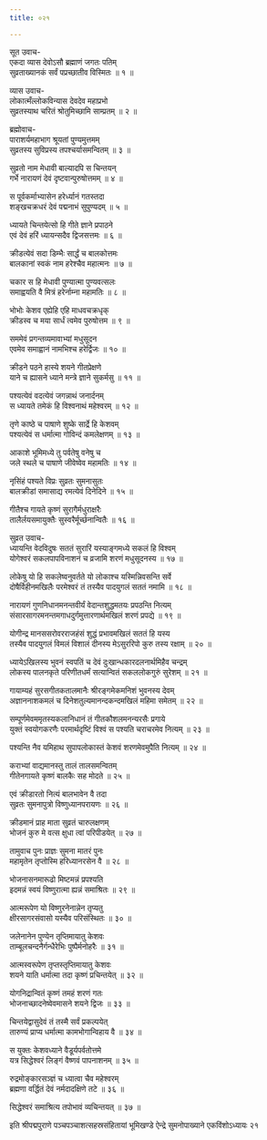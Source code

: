 ```yaml
---
title: ०२१

---
```

सूत उवाच-  
एकदा व्यास देवोऽसौ ब्रह्माणं जगतः पतिम्  
सुव्रताख्यानकं सर्वं पप्रच्छातीव विस्मितः ॥ १ ॥


व्यास उवाच-  
लोकात्मँल्लोकविन्यास देवदेव महाप्रभो  
सुव्रतस्याथ चरितं श्रोतुमिच्छामि साम्प्रतम् ॥ २ ॥


ब्रह्मोवाच-  
पाराशर्यमहाभाग श्रूयतां पुण्यमुत्तमम्  
सुव्रतस्य सुविप्रस्य तपश्चर्यासमन्वितम् ॥ ३ ॥


सुव्रतो नाम मेधावी बाल्यादपि स चिन्तयन्  
गर्भे नारायणं देवं दृष्टवान्पुरुषोत्तमम् ॥ ४ ॥


स पूर्वकर्माभ्यासेन हरेर्ध्यानं गतस्तदा  
शङ्खचक्रधरं देवं पद्मनाभं सुपुण्यदम् ॥ ५ ॥


ध्यायते चिन्तयेत्सो हि गीते ज्ञाने प्रपाठने  
एवं देवं हरिं ध्यायन्सदैव द्विजसत्तमः ॥ ६ ॥


क्रीडत्येवं सदा डिम्भैः सार्द्धं च बालकोत्तमः  
बालकानां स्वकं नाम हरेश्चैव महात्मनः ॥ ७ ॥


चकार स हि मेधावी पुण्यात्मा पुण्यवत्सलः  
समाह्वयति वै मित्रं हरेर्नाम्ना महामतिः ॥ ८ ॥


भोभोः केशव एह्येहि एहि माधवचक्रधृक्  
क्रीडस्व च मया सार्धं त्वमेव पुरुषोत्तम ॥ ९ ॥


सममेवं प्रगन्तव्यमावाभ्यां मधुसूदन  
एवमेव समाह्वानं नामभिश्च हरेर्द्विजः ॥ १० ॥


क्रीडने पठने हास्ये शयने गीतप्रेक्षणे  
याने च ह्यासने ध्याने मन्त्रे ज्ञाने सुकर्मसु ॥ ११ ॥


पश्यत्येवं वदत्येवं जगन्नाथं जनार्दनम्  
स ध्यायते तमेकं हि विश्वनाथं महेश्वरम् ॥ १२ ॥


तृणे काष्ठे च पाषाणे शुष्के सार्द्रे हि केशवम्  
पश्यत्येवं स धर्मात्मा गोविन्दं कमलेक्षणम् ॥ १३ ॥


आकाशे भूमिमध्ये तु पर्वतेषु वनेषु च  
जले स्थले च पाषाणे जीवेष्वेव महामतिः ॥ १४ ॥


नृसिंहं पश्यते विप्रः सुव्रतः सुमनासुतः  
बालक्रीडां समासाद्य रमत्येवं दिनेदिने ॥ १५ ॥


गीतैश्च गायते कृष्णं सुरागैर्मधुराक्षरैः  
तालैर्लयसमायुक्तैः सुस्वरैर्मूर्च्छनान्वितैः ॥ १६ ॥


सुव्रत उवाच-  
ध्यायन्ति वेदविदुषः सततं सुरारिं यस्याङ्गमध्ये सकलं हि विश्वम्  
योगेश्वरं सकलपापविनाशनं च व्रजामि शरणं मधुसूदनस्य ॥ १७ ॥


लोकेषु यो हि सकलेष्वनुवर्तते यो लोकाश्च यस्मिन्निवसन्ति सर्वे  
दोषैर्विहीनमखिलैः परमेश्वरं तं तस्यैव पादयुगलं सततं नमामि ॥ १८ ॥


नारायणं गुणनिधानमनन्तवीर्यं वेदान्तशुद्धमतयः प्रपठन्ति नित्यम्  
संसारसागरमनन्तमगाधदुर्गमुत्तारणार्थमखिलं शरणं प्रपद्ये ॥ १९ ॥


योगीन्द्र मानससरोवरराजहंसं शुद्धं प्रभावमखिलं सततं हि यस्य  
तस्यैव पादयुगलं विमलं विशालं दीनस्य मेऽसुररिपो कुरु तस्य रक्षाम् ॥ २० ॥


ध्यायेऽखिलस्य भुवनं स्वपतिं च देवं दुःखान्धकारदलनार्थमिहैव चन्द्रम्  
लोकस्य पालनकृते परिणीतधर्मं सत्यान्वितं सकललोकगुरुं सुरेशम् ॥ २१ ॥


गायाम्यहं सुरसगीतकतालमानैः श्रीरङ्गमेकमनिशं भुवनस्य देवम्  
अज्ञाननाशकमलं च दिनेशतुल्यमानन्दकन्दमखिलं महिमा समेतम् ॥ २२ ॥


सम्पूर्णमेवममृतस्यकलानिधानं तं गीतकौशलमनन्यरसैः प्रगाये  
युक्तं स्वयोगकरणैः परमार्थदृष्टिं विश्वं स पश्यति चराचरमेव नित्यम् ॥ २३ ॥


पश्यन्ति नैव यमिहाथ सुपापलोकास्तं केशवं शरणमेवमुपैति नित्यम् ॥ २४ ॥


कराभ्यां वाद्यमानस्तु तालं तालसमन्वितम्  
गीतेनगायते कृष्णं बालकैः सह मोदते ॥ २५ ॥


एवं क्रीडारतो नित्यं बालभावेन वै तदा  
सुव्रतः सुमनापुत्रो विष्णुध्यानपरायणः ॥ २६ ॥


क्रीडमानं प्राह माता सुव्रतं चारुलक्षणम्  
भोजनं कुरु मे वत्स क्षुधा त्वां परिपीडयेत् ॥ २७ ॥


तामुवाच पुनः प्राज्ञः सुमना मातरं पुनः  
महामृतेन तृप्तोस्मि हरिध्यानरसेन वै ॥ २८ ॥


भोजनासनमारूढो मिष्टमन्नं प्रपश्यति  
इदमन्नं स्वयं विष्णुरात्मा ह्यन्नं समाश्रितः ॥ २९ ॥


आत्मरूपेण यो विष्णुरनेनान्नेन तृप्यतु  
क्षीरसागरसंवासो यस्यैव परिसंस्थितः ॥ ३० ॥


जलेनानेन पुण्येन तृप्तिमायातु केशवः  
ताम्बूलचन्दनैर्गन्धैरेभिः पुष्पैर्मनोहरैः ॥ ३१ ॥


आत्मस्वरूपेण तृप्तस्तृप्तिमायातु केशवः  
शयने याति धर्मात्मा तदा कृष्णं प्रचिन्तयेत् ॥ ३२ ॥


योगनिद्रान्वितं कृष्णं तमहं शरणं गतः  
भोजनाच्छादनेष्वेवमासने शयने द्विजः ॥ ३३ ॥


चिन्तयेद्वासुदेवं तं तस्मै सर्वं प्रकल्पयेत्  
तारुण्यं प्राप्य धर्मात्मा कामभोगान्विहाय वै ॥ ३४ ॥


स युक्तः केशवध्याने वैडूर्यपर्वतोत्तमे  
यत्र सिद्धेश्वरं लिङ्गं वैष्णवं पापनाशनम् ॥ ३५ ॥


रुद्रमोङ्कारसञ्ज्ञं च ध्यात्वा चैव महेश्वरम्  
ब्रह्मणा वर्द्धितं देवं नर्मदादक्षिणे तटे ॥ ३६ ॥


सिद्धेश्वरं समाश्रित्य तपोभावं व्यचिन्तयत् ॥ ३७ ॥


इति श्रीपद्मपुराणे पञ्चपञ्चाशत्सहस्रसंहितायां भूमिखण्डे ऐन्द्रे सुमनोपाख्याने एकविंशोऽध्यायः २१